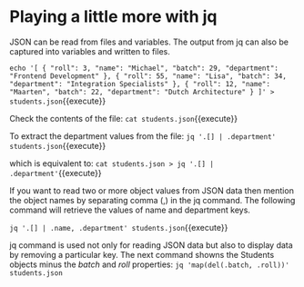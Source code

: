# Playing a little more with jq 
JSON can be read from files and variables. The output from jq can also be captured into variables and written to files.

`echo '[
{
"roll": 3,
"name": "Michael",
"batch": 29,
"department": "Frontend Development"
},
{
"roll": 55,
"name": "Lisa",
"batch": 34,
"department": "Integration Specialists"
},
{
"roll": 12,
"name": "Maarten",
"batch": 22,
"department": "Dutch Architecture"
}
]' > students.json`{{execute}}

Check the contents of the file:
`cat students.json`{{execute}}

To extract the department values from the file:
`jq '.[] | .department' students.json`{{execute}}

which is equivalent to:
`cat students.json > jq '.[] | .department'`{{execute}}

If you want to read two or more object values from JSON data then mention the object names by separating comma (,) in the jq command. The following command will retrieve the values of name and department keys.

`jq '.[] | .name, .department' students.json`{{execute}}

jq command is used not only for reading JSON data but also to display data by removing a particular key. The next command showns the Students objects minus the *batch* and *roll* properties:
`jq 'map(del(.batch, .roll))' students.json`  

